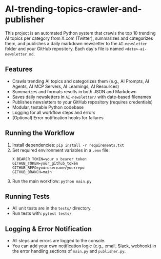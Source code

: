 # AI-trending-topics-crawler-and-publisher

This project is an automated Python system that crawls the top 10 trending AI topics per category from X.com (Twitter), summarizes and categorizes them, and publishes a daily markdown newsletter to the `AI-newsletter` folder and your GitHub repository. Each day's file is named `<date>-ai-newsletter.md`.

## Features
- Crawls trending AI topics and categorizes them (e.g., AI Prompts, AI Agents, AI MCP Servers, AI Learnings, AI Resources)
- Summarizes and formats results in both JSON and Markdown
- Saves daily newsletters in `AI-newsletter/` with date-based filenames
- Publishes newsletters to your GitHub repository (requires credentials)
- Modular, testable Python codebase
- Logging for all workflow steps and errors
- (Optional) Error notification hooks for failures

## Running the Workflow
1. Install dependencies: `pip install -r requirements.txt`
2. Set required environment variables in a `.env` file:
   ```
   X_BEARER_TOKEN=your_x_bearer_token
   GITHUB_TOKEN=your_github_token
   GITHUB_REPO=yourusername/yourrepo
   GITHUB_BRANCH=main
   ```
3. Run the main workflow: `python main.py`

## Running Tests
- All unit tests are in the `tests/` directory.
- Run tests with: `pytest tests/`

## Logging & Error Notification
- All steps and errors are logged to the console.
- You can add your own notification logic (e.g., email, Slack, webhook) in the error handling sections of `main.py` and `publisher.py`.
